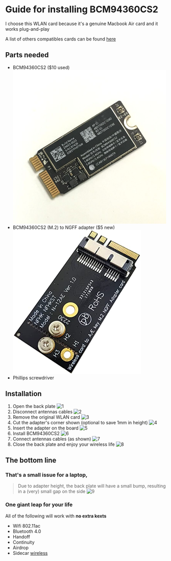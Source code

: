 # Guide for installing BCM94360CS2

I choose this WLAN card because it's a genuine Macbook Air card and it works plug-and-play

A list of others compatibles cards can be found [here](https://khronokernel-7.gitbook.io/wireless-buyers-guide/)

## Parts needed
- BCM94360CS2 ($10 used)
![00](/images/00.jpg)
- BCM94360CS2 (M.2) to NGFF adapter ($5 new)
![01](/images/01.jpg)
- Phillips screwdriver 

## Installation
1. Open the back plate
![1](/images/1.jpg)
2. Disconnect antennas cables
![2](/images/2.jpg)
3. Remove the original WLAN card
![3](/images/3.jpg)
4. Cut the adapter's corner shown (optional to save 1mm in height)
![4](/images/4.jpg)
5. Insert the adapter on the board
![5](/images/5.jpg)
6. Install BCM94360CS2
![6](/images/6.jpg)
7. Connect antennas cables (as shown)
![7](/images/7.jpg)
8. Close the back plate and enjoy your wireless life
![8](/images/8.jpg)

## The bottom line
### That's a small issue for a laptop,
> Due to adapter height, the back plate will have a small bump, resulting in a (very) small gap on the side
![9](/images/9.jpg)

### One giant leap for your life
All of the following will work with **no extra kexts**
- Wifi 802.11ac 
- Bluetooth 4.0
- Handoff
- Continuity
- Airdrop
- Sidecar [wireless](https://www.youtube.com/watch?v=D5yButavaWY)
